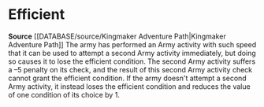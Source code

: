 ﻿# Efficient

**Source** [[DATABASE/source/Kingmaker Adventure Path|Kingmaker Adventure Path]]
The army has performed an Army activity with such speed that it can be used to attempt a second Army activity immediately, but doing so causes it to lose the efficient condition. The second Army activity suffers a –5 penalty on its check, and the result of this second Army activity check cannot grant the efficient condition. If the army doesn't attempt a second Army activity, it instead loses the efficient condition and reduces the value of one condition of its choice by 1.